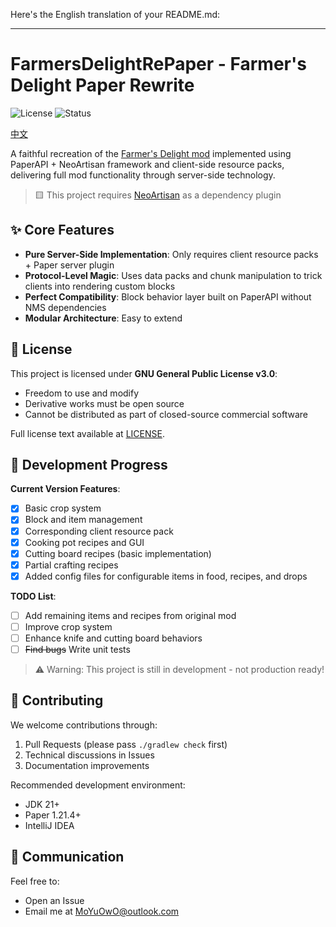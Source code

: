 Here's the English translation of your README.md:

---

# FarmersDelightRePaper - Farmer's Delight Paper Rewrite

![License](https://img.shields.io/badge/License-GPLv3-blue)
![Status](https://img.shields.io/badge/Status-Alpha-red)

[中文](README.md)

A faithful recreation of the [Farmer's Delight mod](https://modrinth.com/mod/farmers-delight) implemented using PaperAPI + NeoArtisan framework and client-side resource packs, delivering full mod functionality through server-side technology.

> 🟨 This project requires [NeoArtisan](https://github.com/KitsunaiMC/NeoArtisan) as a dependency plugin

## ✨ Core Features

- **Pure Server-Side Implementation**: Only requires client resource packs + Paper server plugin
- **Protocol-Level Magic**: Uses data packs and chunk manipulation to trick clients into rendering custom blocks
- **Perfect Compatibility**: Block behavior layer built on PaperAPI without NMS dependencies
- **Modular Architecture**: Easy to extend

## 📜 License

This project is licensed under **GNU General Public License v3.0**:
- Freedom to use and modify
- Derivative works must be open source
- Cannot be distributed as part of closed-source commercial software

Full license text available at [LICENSE](LICENSE).

## 🚧 Development Progress

**Current Version Features**:
- [x] Basic crop system
- [x] Block and item management
- [x] Corresponding client resource pack
- [x] Cooking pot recipes and GUI
- [x] Cutting board recipes (basic implementation)
- [x] Partial crafting recipes
- [x] Added config files for configurable items in food, recipes, and drops

**TODO List**:
- [ ] Add remaining items and recipes from original mod
- [ ] Improve crop system
- [ ] Enhance knife and cutting board behaviors
- [ ] ~~Find bugs~~ Write unit tests

> ⚠️ Warning: This project is still in development - not production ready!

## 🤝 Contributing

We welcome contributions through:
1. Pull Requests (please pass `./gradlew check` first)
2. Technical discussions in Issues
3. Documentation improvements

Recommended development environment:
- JDK 21+
- Paper 1.21.4+
- IntelliJ IDEA

## 💬 Communication

Feel free to:
- Open an Issue
- Email me at [MoYuOwO@outlook.com](mailto:MoYuOwO@outlook.com)